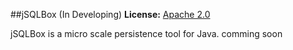 ﻿##jSQLBox (In Developing)
**License:** [Apache 2.0](http://www.apache.org/licenses/LICENSE-2.0)  

jSQLBox is a micro scale persistence tool for Java.
comming soon